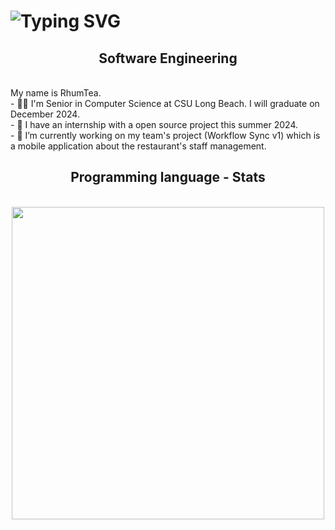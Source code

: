 <h1 href="https://git.io/typing-svg"><img src="https://readme-typing-svg.herokuapp.com?font=Fira+Code&pause=1000&random=false&width=435&lines=Hello%2C+my+name+is+RhumTea.;Welcome+to+my+GitHub!" alt="Typing SVG" /></h1>

<h2 align="center" >Software Engineering</h2>

<br/>
<div align="left">
My name is RhumTea.<br>
- 👨‍🎓 I'm Senior in Computer Science at CSU Long Beach. I will graduate on December 2024.<br>
- 👯 I have an internship with a open source project this summer 2024.<br>
- 🔭 I’m currently working on my team's project (Workflow Sync v1) which is a mobile application about the restaurant's staff management. <br>

</div>

<div align="center">
    <h2 align="center">Programming language - Stats</h2>
    <br/>
    <img align="center" width="500" src="https://github-readme-stats.vercel.app/api/top-langs/?username=rhumtea&layout=donut" />
</div>
